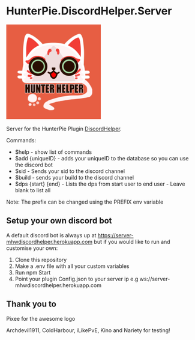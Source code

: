 # HunterPie.DiscordHelper.Server

<img src="icon.png" width=50%>

Server for the HunterPie Plugin [DiscordHelper](https://github.com/callumc34/HunterPie.DiscordHelper).

Commands:

- $help - show list of commands
- $add {uniqueID} - adds your uniqueID to the database so you can use the discord bot
- $sid - Sends your sid to the discord channel
- $build - sends your build to the discord channel
- $dps {start} {end} - Lists the dps from start user to end user - Leave blank to list all

Note: The prefix can be changed using the PREFIX env variable

## Setup your own discord bot

A default discord bot is always up at https://server-mhwdiscordhelper.herokuapp.com but if you would like to run and customise your own:

1. Clone this repository
2. Make a .env file with all your custom variables
3. Run npm Start
4. Point your plugin Config.json to your server ip e.g ws://server-mhwdiscordhelper.herokuapp.com

## Thank you to

Pixee for the awesome logo

Archdevil1911, ColdHarbour, iLikePvE, Kino and Nariety for testing!
